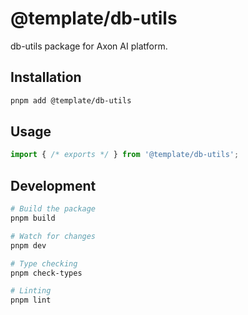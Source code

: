 # @template/db-utils

db-utils package for Axon AI platform.

## Installation

```bash
pnpm add @template/db-utils
```

## Usage

```typescript
import { /* exports */ } from '@template/db-utils';
```

## Development

```bash
# Build the package
pnpm build

# Watch for changes
pnpm dev

# Type checking
pnpm check-types

# Linting
pnpm lint
```
